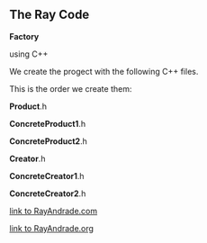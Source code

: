 ## The Ray Code ##

**Factory**

using C++

We create the progect with the following C++ files. 

This is the order we create them:

**Product**.h

**ConcreteProduct1**.h

**ConcreteProduct2**.h

**Creator**.h

**ConcreteCreator1**.h

**ConcreteCreator2**.h



[link to RayAndrade.com](http://RayAndrade.com)

[link to RayAndrade.org](http://RayAndrade.org)
